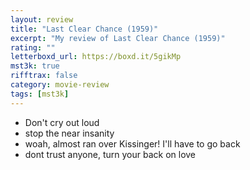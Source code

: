 ```yaml
---
layout: review
title: "Last Clear Chance (1959)"
excerpt: "My review of Last Clear Chance (1959)"
rating: ""
letterboxd_url: https://boxd.it/5gikMp
mst3k: true
rifftrax: false
category: movie-review
tags: [mst3k]
---
```


- Don't cry out loud
- stop the near insanity
- woah, almost ran over Kissinger! I'll have to go back
- dont trust anyone, turn your back on love
